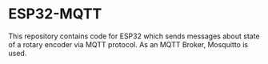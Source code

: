 # ESP32-MQTT
This repository contains code for ESP32 which sends messages about state of a rotary encoder via MQTT protocol. As an MQTT Broker, Mosquitto is used.
